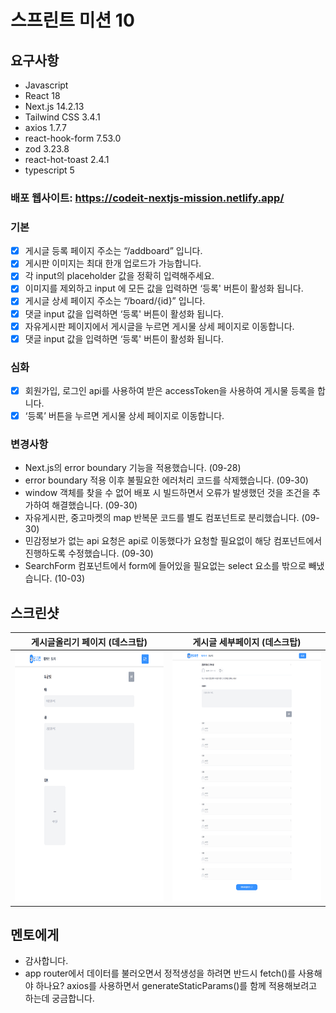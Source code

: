# 스프린트 미션 10 

## 요구사항

- Javascript
- React 18
- Next.js 14.2.13
- Tailwind CSS 3.4.1
- axios 1.7.7
- react-hook-form 7.53.0
- zod 3.23.8
- react-hot-toast 2.4.1
- typescript 5

### 배포 웹사이트: https://codeit-nextjs-mission.netlify.app/

### 기본

- [x] 게시글 등록 페이지 주소는 “/addboard” 입니다.
- [x] 게시판 이미지는 최대 한개 업로드가 가능합니다.
- [x] 각 input의 placeholder 값을 정확히 입력해주세요.
- [x] 이미지를 제외하고 input 에 모든 값을 입력하면 ‘등록' 버튼이 활성화 됩니다.
- [x] 게시글 상세 페이지 주소는  “/board/{id}” 입니다.
- [x] 댓글 input 값을 입력하면  ‘등록' 버튼이 활성화 됩니다.
- [x] 자유게시판 페이지에서 게시글을 누르면 게시물 상세 페이지로 이동합니다.
- [x] 댓글 input 값을 입력하면  ‘등록' 버튼이 활성화 됩니다.

### 심화

- [x] 회원가입, 로그인 api를 사용하여 받은 accessToken을 사용하여 게시물 등록을 합니다.
- [x] ‘등록’ 버튼을 누르면 게시물 상세 페이지로 이동합니다.

### 변경사항

- Next.js의 error boundary 기능을 적용했습니다. (09-28)
- error boundary 적용 이후 불필요한 에러처리 코드를 삭제했습니다. (09-30)
- window 객체를 찾을 수 없어 배포 시 빌드하면서 오류가 발생했던 것을 조건을 추가하여 해결했습니다. (09-30)
- 자유게시판, 중고마켓의 map 반복문 코드를 별도 컴포넌트로 분리했습니다. (09-30)
- 민감정보가 없는 api 요청은 api로 이동했다가 요청할 필요없이 해당 컴포넌트에서 진행하도록 수정했습니다. (09-30)
- SearchForm 컴포넌트에서 form에 들어있을 필요없는 select 요소를 밖으로 빼냈습니다. (10-03)

## 스크린샷

|                            게시글올리기 페이지 (데스크탑)                        |                       게시글 세부페이지 (데스크탑)                             |
| :----------------------------------------------------------------------------: | :------------------------------------------------------------------------:  |
|   <img src="/public/images/addBoard(desktop).png" width="400" height="400">    | <img src="/public/images/postDetail(desktop).png" width="400" height="400"> |       

## 멘토에게

- 감사합니다.
- app router에서 데이터를 불러오면서 정적생성을 하려면 반드시 fetch()를 사용해야 하나요? axios를 사용하면서 generateStaticParams()를 함께 적용해보려고 하는데 궁금합니다.